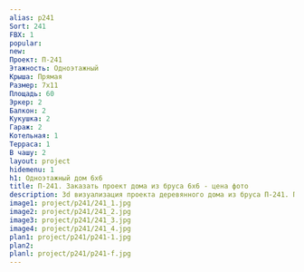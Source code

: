 ```yaml
---
alias: p241
Sort: 241
FBX: 1
popular: 
new: 
Проект: П-241
Этажность: Одноэтажный
Крыша: Прямая
Размер: 7х11
Площадь: 60
Эркер: 2
Балкон: 2
Кукушка: 2
Гараж: 2
Котельная: 1
Терраса: 1
В чашу: 2
layout: project
hidemenu: 1
h1: Одноэтажный дом 6х6
title: П-241. Заказать проект дома из бруса 6х6 - цена фото
description: 3d визуализация проекта деревянного дома из бруса П-241. Площадь 60 м2, размер 6х6. Вы можете внести любые изменения в проект.
image1: project/p241/241_1.jpg
image2: project/p241/241_2.jpg
image3: project/p241/241_3.jpg
image4: project/p241/241_4.jpg
plan1: project/p241/p241-1.jpg
plan2: 
planl: project/p241/p241-f.jpg
---
```

